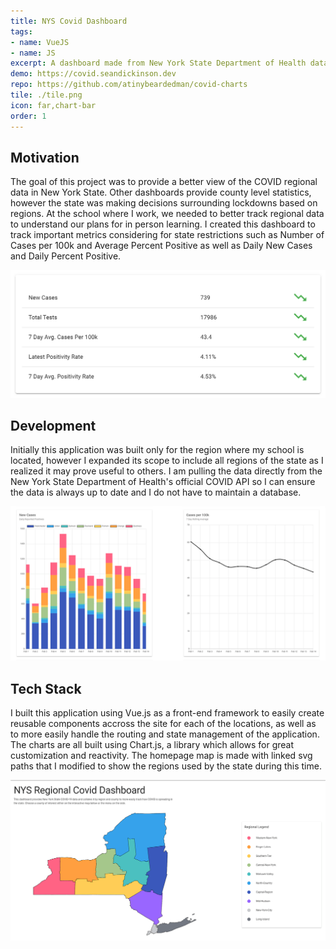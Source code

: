 ```yaml
---
title: NYS Covid Dashboard
tags: 
- name: VueJS
- name: JS
excerpt: A dashboard made from New York State Department of Health data to visualize COVID-19 cases. The goal of this project was to provide a better view of the regional data, as most other visualizations only gave information by county.
demo: https://covid.seandickinson.dev
repo: https://github.com/atinybeardedman/covid-charts
tile: ./tile.png
icon: far,chart-bar
order: 1
---
```

## Motivation
The goal of this project was to provide a better view of the COVID regional data in New York State. Other dashboards provide county level statistics, however the state was making decisions surrounding lockdowns based on regions. At the school where I work, we needed to better track regional data to understand our plans for in person learning. I created this dashboard to track important metrics considering for state restrictions such as Number of Cases per 100k and Average Percent Positive as well as Daily New Cases and Daily Percent Positive. 

![Fig. 1 - Table of metrics](./table.png)

## Development
Initially this application was built only for the region where my school is located, however I expanded its scope to include all regions of the state as I realized it may prove useful to others. I am pulling the data directly from the New York State Department of Health's official COVID API so I can ensure the data is always up to date and I do not have to maintain a database. 

![Fig. 2 - Example charts of regional case data](./charts.png)

## Tech Stack
I built this application using Vue.js as a front-end framework to easily create reusable components accross the site for each of the locations, as well as to more easily handle the routing and state management of the application. The charts are all built using Chart.js, a library which allows for great customization and reactivity. The homepage map is made with linked svg paths that I modified to show the regions used by the state during this time.

![Fig. 3 - Interactive linked svg map of New York Regions](./map.png)